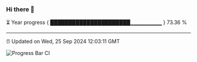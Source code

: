 ### Hi there 👋

⏳ Year progress { ██████████████████████▁▁▁▁▁▁▁▁ } 73.36 %

---

⏰ Updated on Wed, 25 Sep 2024 12:03:11 GMT

![Progress Bar CI](https://github.com/EinsPommes/EinsPommes/blob/main/.github/workflows/main.yml)
